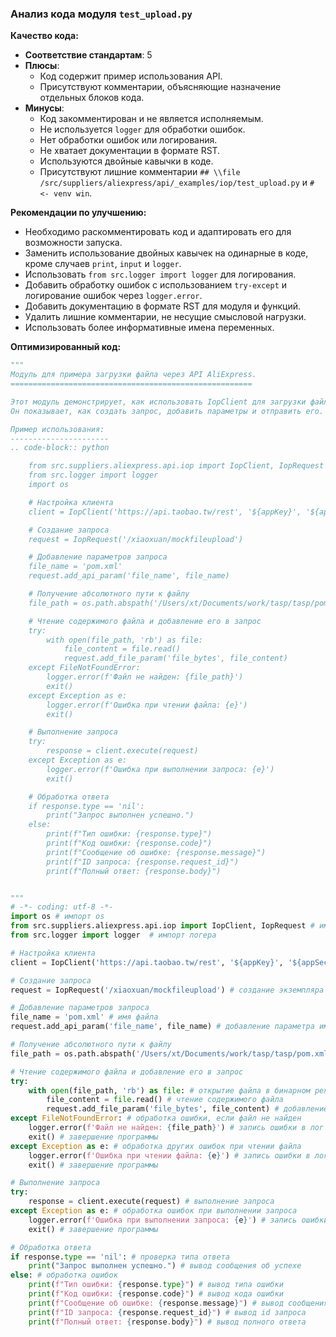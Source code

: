 ### Анализ кода модуля `test_upload.py`

**Качество кода:**

- **Соответствие стандартам**: 5
- **Плюсы**:
    - Код содержит пример использования API.
    - Присутствуют комментарии, объясняющие назначение отдельных блоков кода.
- **Минусы**:
    - Код закомментирован и не является исполняемым.
    - Не используется `logger` для обработки ошибок.
    - Нет обработки ошибок или логирования.
    - Не хватает документации в формате RST.
    - Используются двойные кавычки в коде.
    - Присутствуют лишние комментарии `## \\file /src/suppliers/aliexpress/api/_examples/iop/test_upload.py` и `# <- venv win`.

**Рекомендации по улучшению:**

-   Необходимо раскомментировать код и адаптировать его для возможности запуска.
-   Заменить использование двойных кавычек на одинарные в коде, кроме случаев `print`, `input` и `logger`.
-   Использовать `from src.logger import logger` для логирования.
-   Добавить обработку ошибок с использованием `try-except` и логирование ошибок через `logger.error`.
-   Добавить документацию в формате RST для модуля и функций.
-   Удалить лишние комментарии, не несущие смысловой нагрузки.
-   Использовать более информативные имена переменных.

**Оптимизированный код:**

```python
"""
Модуль для примера загрузки файла через API AliExpress.
======================================================

Этот модуль демонстрирует, как использовать IopClient для загрузки файла на сервер AliExpress.
Он показывает, как создать запрос, добавить параметры и отправить его.

Пример использования:
----------------------
.. code-block:: python

    from src.suppliers.aliexpress.api.iop import IopClient, IopRequest
    from src.logger import logger
    import os

    # Настройка клиента
    client = IopClient('https://api.taobao.tw/rest', '${appKey}', '${appSecret}')

    # Создание запроса
    request = IopRequest('/xiaoxuan/mockfileupload')

    # Добавление параметров запроса
    file_name = 'pom.xml'
    request.add_api_param('file_name', file_name)

    # Получение абсолютного пути к файлу
    file_path = os.path.abspath('/Users/xt/Documents/work/tasp/tasp/pom.xml')

    # Чтение содержимого файла и добавление его в запрос
    try:
        with open(file_path, 'rb') as file:
            file_content = file.read()
            request.add_file_param('file_bytes', file_content)
    except FileNotFoundError:
        logger.error(f'Файл не найден: {file_path}')
        exit()
    except Exception as e:
        logger.error(f'Ошибка при чтении файла: {e}')
        exit()

    # Выполнение запроса
    try:
        response = client.execute(request)
    except Exception as e:
        logger.error(f'Ошибка при выполнении запроса: {e}')
        exit()

    # Обработка ответа
    if response.type == 'nil':
        print("Запрос выполнен успешно.")
    else:
        print(f"Тип ошибки: {response.type}")
        print(f"Код ошибки: {response.code}")
        print(f"Сообщение об ошибке: {response.message}")
        print(f"ID запроса: {response.request_id}")
        print(f"Полный ответ: {response.body}")


"""
# -*- coding: utf-8 -*-
import os # импорт os
from src.suppliers.aliexpress.api.iop import IopClient, IopRequest # импорт необходимых классов
from src.logger import logger  # импорт логера

# Настройка клиента
client = IopClient('https://api.taobao.tw/rest', '${appKey}', '${appSecret}') # создание экземпляра клиента

# Создание запроса
request = IopRequest('/xiaoxuan/mockfileupload') # создание экземпляра запроса

# Добавление параметров запроса
file_name = 'pom.xml' # имя файла
request.add_api_param('file_name', file_name) # добавление параметра имени файла

# Получение абсолютного пути к файлу
file_path = os.path.abspath('/Users/xt/Documents/work/tasp/tasp/pom.xml') # формирование полного пути к файлу

# Чтение содержимого файла и добавление его в запрос
try:
    with open(file_path, 'rb') as file: # открытие файла в бинарном режиме для чтения
        file_content = file.read() # чтение содержимого файла
        request.add_file_param('file_bytes', file_content) # добавление параметра содержимого файла
except FileNotFoundError: # обработка ошибки, если файл не найден
    logger.error(f'Файл не найден: {file_path}') # запись ошибки в лог
    exit() # завершение программы
except Exception as e: # обработка других ошибок при чтении файла
    logger.error(f'Ошибка при чтении файла: {e}') # запись ошибки в лог
    exit() # завершение программы

# Выполнение запроса
try:
    response = client.execute(request) # выполнение запроса
except Exception as e: # обработка ошибок при выполнении запроса
    logger.error(f'Ошибка при выполнении запроса: {e}') # запись ошибки в лог
    exit() # завершение программы

# Обработка ответа
if response.type == 'nil': # проверка типа ответа
    print("Запрос выполнен успешно.") # вывод сообщения об успехе
else: # обработка ошибок
    print(f"Тип ошибки: {response.type}") # вывод типа ошибки
    print(f"Код ошибки: {response.code}") # вывод кода ошибки
    print(f"Сообщение об ошибке: {response.message}") # вывод сообщения об ошибке
    print(f"ID запроса: {response.request_id}") # вывод id запроса
    print(f"Полный ответ: {response.body}") # вывод полного ответа